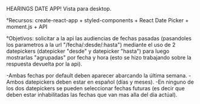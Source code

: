 HEARINGS DATE APP! Vista para desktop.

°Recursos: create-react-app + styled-components + React Date Picker + moment.js + API

°Objetivos: solicitar a la api las audiencias de fechas pasadas (pasandoles los parametros a la url "/fecha/:desde/:hasta") mediante el uso de 2 datepickers (datepicker "desde" y datepicker "hasta") para luego mostrarlas "agrupadas" por fecha y hora (esto se hizo trabajando sobre la respuesta devuelta por la api).

-Ambas fechas por default deben aparecer abarcando la última semana.
-Ambos datepickers deben estar en español (días y meses).
-En ninguno de los dos datepickers se pueden seleccionar fechas futuras (es decir que deben estar inhabilitadas las fechas que van mas alla del día actúal).
